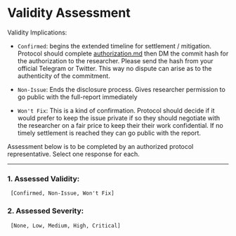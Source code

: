# Validity Assessment

Validity Implications:

* `Confirmed`: begins the extended timeline for settlement / mitigation. Protocol should complete [authorization.md](https://github.com/TrustlessDAO/independent-disclosure/blob/main/authorization.md) then DM the commit hash for the authorization to the researcher. Please send the hash from your official Telegram or Twitter. This way no dispute can arise as to the authenticity of the commitment. 

* `Non-Issue`: Ends the disclosure process. Gives researcher permission to go public with the full-report immediately

* `Won't Fix`: This is a kind of confirmation. Protocol should decide if it would prefer to keep the issue private if so they should negotiate with the researcher on a fair price to keep their their work confidential. If no timely settlement is reached they can go public with the report.

Assessment below is to be completed by an authorized protocol representative. Select one response for each.

---

### 1. Assessed Validity: 
     [Confirmed, Non-Issue, Won't Fix] 


### 2. Assessed Severity:
     [None, Low, Medium, High, Critical]